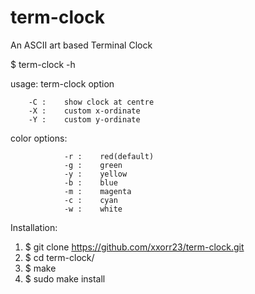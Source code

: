 # term-clock
An ASCII art based Terminal Clock




$ term-clock -h

usage: term-clock option

		-C :    show clock at centre
		-X :	custom x-ordinate
		-Y :	custom y-ordinate
color options:

                -r :    red(default)
                -g :    green
                -y :    yellow
                -b :    blue
                -m :    magenta
                -c :    cyan
                -w :    white

Installation:

1.  $ git clone https://github.com/xxorr23/term-clock.git
2.  $ cd term-clock/
3.  $ make
4.  $ sudo make install
